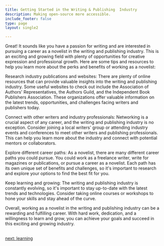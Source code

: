 ```yaml
---
title: Getting Started in the Writing & Publishing  Industry
description: Making open-source more accessible.
include_footer: false
type: page
layout: single2

---
```


<p>
Great! It sounds like you have a passion for writing and are interested in pursuing a career as a novelist in the writing and publishing industry. This is an exciting and growing field with plenty of opportunities for creative expression and professional growth. Here are some tips and resources to help you learn more about the perks and benefits of working as a novelist:

Research industry publications and websites: There are plenty of online resources that can provide valuable insights into the writing and publishing industry. Some useful websites to check out include the Association of Authors' Representatives, the Authors Guild, and the Independent Book Publishers Association. These organizations offer valuable information on the latest trends, opportunities, and challenges facing writers and publishers today.

Connect with other writers and industry professionals: Networking is a crucial aspect of any career, and the writing and publishing industry is no exception. Consider joining a local writers' group or attending industry events and conferences to meet other writers and publishing professionals. This can help you learn more about the industry and connect with potential mentors or collaborators.

Explore different career paths: As a novelist, there are many different career paths you could pursue. You could work as a freelance writer, write for magazines or publications, or pursue a career as a novelist. Each path has its own unique set of benefits and challenges, so it's important to research and explore your options to find the best fit for you.

Keep learning and growing: The writing and publishing industry is constantly evolving, so it's important to stay up-to-date with the latest trends and technologies. Consider taking online courses or workshops to hone your skills and stay ahead of the curve.

Overall, working as a novelist in the writing and publishing industry can be a rewarding and fulfilling career. With hard work, dedication, and a willingness to learn and grow, you can achieve your goals and succeed in this exciting and growing industry.

<br>
<a href="https://workdojos.com/novelist/learning">next: learning</a>
</p>